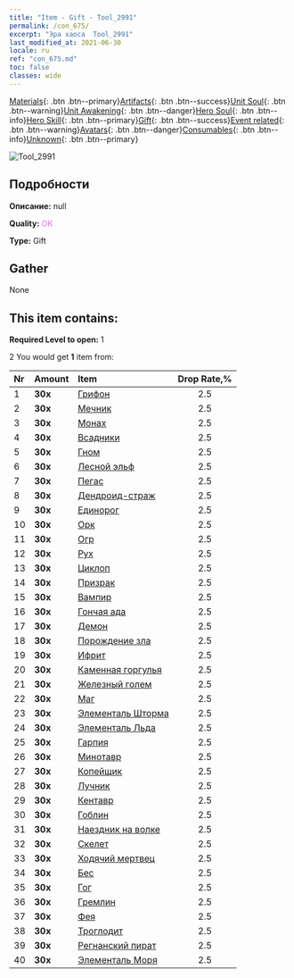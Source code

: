```yaml
---
title: "Item - Gift - Tool_2991"
permalink: /con_675/
excerpt: "Эра хаоса  Tool_2991"
last_modified_at: 2021-06-30
locale: ru
ref: "con_675.md"
toc: false
classes: wide
---
```

 [Materials](/ItemsRU/){: .btn .btn--primary}[Artifacts](/ItemsRU/Artifacts/){: .btn .btn--success}[Unit Soul](/ItemsRU/UnitSoul/){: .btn .btn--warning}[Unit Awakening](/ItemsRU/UnitAwakening/){: .btn .btn--danger}[Hero Soul](/ItemsRU/HeroSoul/){: .btn .btn--info}[Hero Skill](/ItemsRU/HeroSkill/){: .btn .btn--primary}[Gift](/ItemsRU/Gift/){: .btn .btn--success}[Event related](/ItemsRU/Events/){: .btn .btn--warning}[Avatars](/ItemsRU/Avatars/){: .btn .btn--danger}[Consumables](/ItemsRU/Consumables/){: .btn .btn--info}[Unknown](/ItemsRU/Unknown/){: .btn .btn--primary}

 ![Tool_2991](/images/t/i_907167.png)

## Подробности
 **Описание:** null

 **Quality:** <span style="color: #DA70D6">OK</span>

 **Type:** Gift

## Gather

  None

## This item contains:

 **Required Level to open:** 1

 2 You would get **1** item  from:

  | Nr | Amount |     Item    | Drop Rate,% |
  |:---|:-------|:------------|:---------:|
  | 1 |  **30x** | [Грифон](/ItemsRU/unt_192/) | 2.5 | 
  | 2 |  **30x** | [Мечник](/ItemsRU/unt_193/) | 2.5 | 
  | 3 |  **30x** | [Монах](/ItemsRU/unt_194/) | 2.5 | 
  | 4 |  **30x** | [Всадники](/ItemsRU/unt_195/) | 2.5 | 
  | 5 |  **30x** | [Гном](/ItemsRU/unt_200/) | 2.5 | 
  | 6 |  **30x** | [Лесной эльф](/ItemsRU/unt_201/) | 2.5 | 
  | 7 |  **30x** | [Пегас](/ItemsRU/unt_202/) | 2.5 | 
  | 8 |  **30x** | [Дендроид-страж](/ItemsRU/unt_203/) | 2.5 | 
  | 9 |  **30x** | [Единорог](/ItemsRU/unt_204/) | 2.5 | 
  | 10 |  **30x** | [Орк](/ItemsRU/unt_219/) | 2.5 | 
  | 11 |  **30x** | [Огр](/ItemsRU/unt_220/) | 2.5 | 
  | 12 |  **30x** | [Рух](/ItemsRU/unt_221/) | 2.5 | 
  | 13 |  **30x** | [Циклоп](/ItemsRU/unt_222/) | 2.5 | 
  | 14 |  **30x** | [Призрак](/ItemsRU/unt_210/) | 2.5 | 
  | 15 |  **30x** | [Вампир](/ItemsRU/unt_211/) | 2.5 | 
  | 16 |  **30x** | [Гончая ада](/ItemsRU/unt_228/) | 2.5 | 
  | 17 |  **30x** | [Демон](/ItemsRU/unt_229/) | 2.5 | 
  | 18 |  **30x** | [Порождение зла](/ItemsRU/unt_230/) | 2.5 | 
  | 19 |  **30x** | [Ифрит](/ItemsRU/unt_231/) | 2.5 | 
  | 20 |  **30x** | [Каменная горгулья](/ItemsRU/unt_236/) | 2.5 | 
  | 21 |  **30x** | [Железный голем](/ItemsRU/unt_237/) | 2.5 | 
  | 22 |  **30x** | [Маг](/ItemsRU/unt_238/) | 2.5 | 
  | 23 |  **30x** | [Элементаль Шторма](/ItemsRU/unt_263/) | 2.5 | 
  | 24 |  **30x** | [Элементаль Льда](/ItemsRU/unt_264/) | 2.5 | 
  | 25 |  **30x** | [Гарпия](/ItemsRU/unt_245/) | 2.5 | 
  | 26 |  **30x** | [Минотавр](/ItemsRU/unt_248/) | 2.5 | 
  | 27 |  **30x** | [Копейщик](/ItemsRU/unt_190/) | 2.5 | 
  | 28 |  **30x** | [Лучник](/ItemsRU/unt_191/) | 2.5 | 
  | 29 |  **30x** | [Кентавр](/ItemsRU/unt_199/) | 2.5 | 
  | 30 |  **30x** | [Гоблин](/ItemsRU/unt_217/) | 2.5 | 
  | 31 |  **30x** | [Наездник на волке](/ItemsRU/unt_218/) | 2.5 | 
  | 32 |  **30x** | [Скелет](/ItemsRU/unt_208/) | 2.5 | 
  | 33 |  **30x** | [Ходячий мертвец](/ItemsRU/unt_209/) | 2.5 | 
  | 34 |  **30x** | [Бес](/ItemsRU/unt_226/) | 2.5 | 
  | 35 |  **30x** | [Гог](/ItemsRU/unt_227/) | 2.5 | 
  | 36 |  **30x** | [Гремлин](/ItemsRU/unt_235/) | 2.5 | 
  | 37 |  **30x** | [Фея](/ItemsRU/unt_262/) | 2.5 | 
  | 38 |  **30x** | [Троглодит](/ItemsRU/unt_244/) | 2.5 | 
  | 39 |  **30x** | [Регнанский пират](/ItemsRU/unt_273/) | 2.5 | 
  | 40 |  **30x** | [Элементаль Моря](/ItemsRU/unt_275/) | 2.5 | 
